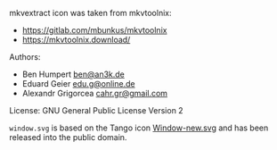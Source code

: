 mkvextract icon was taken from mkvtoolnix:
 * https://gitlab.com/mbunkus/mkvtoolnix
 * https://mkvtoolnix.download/

Authors:
 * Ben Humpert <ben@an3k.de>
 * Eduard Geier <edu.g@online.de>
 * Alexandr Grigorcea <cahr.gr@gmail.com>

License: GNU General Public License Version 2


`window.svg` is based on the Tango icon [Window-new.svg](https://commons.wikimedia.org/wiki/File:Window-new.svg)
and has been released into the public domain.

